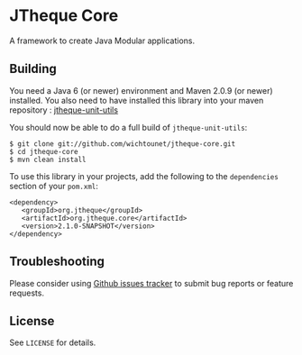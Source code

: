 # JTheque Core #

A framework to create Java Modular applications.

## Building ##

You need a Java 6 (or newer) environment and Maven 2.0.9 (or newer) installed. You also need to have installed
this library into your maven repository :
[jtheque-unit-utils](http://github.com/wichtounet/jtheque-unit-utils "jtheque-unit-utils")

You should now be able to do a full build of `jtheque-unit-utils`:

    $ git clone git://github.com/wichtounet/jtheque-core.git
    $ cd jtheque-core
    $ mvn clean install

To use this library in your projects, add the following to the `dependencies` section of your `pom.xml`:

    <dependency>
       <groupId>org.jtheque</groupId>
       <artifactId>org.jtheque.core</artifactId>
       <version>2.1.0-SNAPSHOT</version>
    </dependency>

## Troubleshooting ##

Please consider using [Github issues tracker](http://github.com/wichtounet/jtheque-core/issues) to submit bug reports or feature requests.

## License ##

See `LICENSE` for details.
